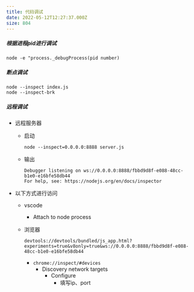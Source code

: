 ```yaml
---
title: 代码调试
date: 2022-05-12T12:27:37.000Z
size: 804
---
```

##### 根据进程pid进行调试

```shell
node -e "process._debugProcess(pid number)
```

##### 断点调试

```shell
node --inspect index.js
node --inspect-brk
```

##### 远程调试

- 远程服务器

  - 启动

    ```
    node --inspect=0.0.0.0:8888 server.js
    ```

  - 输出

    ```
    Debugger listening on ws://0.0.0.0:8888/fbbd9d8f-e088-48cc-b1e0-e16bfe58db44
    For help, see: https://nodejs.org/en/docs/inspector
    ```

- 以下方式进行访问

  - vscode

    - Attach to node process
  
  - 浏览器

    ```
    devtools://devtools/bundled/js_app.html?experiments=true&v8only=true&ws://0.0.0.0:8888/fbbd9d8f-e088-48cc-b1e0-e16bfe58db44
    ```
  
    - `chrome://inspect/#devices`
      - Discovery network targets
        - Configure
          - 填写ip、port
  
  
  
